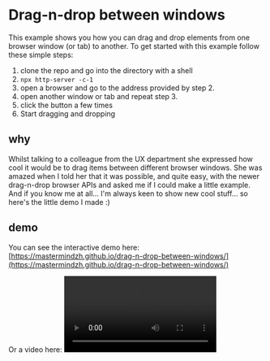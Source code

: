 # Drag-n-drop between windows

This example shows you how you can drag and drop elements from one browser window (or tab) to another.
To get started with this example follow these simple steps:

1. clone the repo and go into the directory with a shell
2. `npx http-server -c-1`
3. open a browser and go to the address provided by step 2.
4. open another window or tab and repeat step 3.
5. click the button a few times
6. Start dragging and dropping

## why

Whilst talking to a colleague from the UX department she expressed how cool it would be to drag items between different browser windows.
She was amazed when I told her that it was possible, and quite easy, with the newer drag-n-drop browser APIs and asked me if I could make a little example.
And if you know me at all... I'm always keen to show new cool stuff... so here's the little demo I made :)

## demo

You can see the interactive demo here: [https://mastermindzh.github.io/drag-n-drop-between-windows/](https://mastermindzh.github.io/drag-n-drop-between-windows/)

Or a video here:
![A demo showing drag-n-drop between two windows](./demo.mp4)
